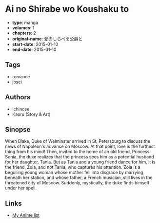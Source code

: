 # Ai no Shirabe wo Koushaku to

-   **type**: manga
-   **volumes**: 1
-   **chapters**: 2
-   **original-name**: 愛のしらべを公爵と
-   **start-date**: 2015-01-10
-   **end-date**: 2015-01-10

## Tags

-   romance
-   josei

## Authors

-   Ichinose
-   Kaoru (Story & Art)

## Sinopse

When Blake, Duke of Welminster arrived in St. Petersburg to discuss the news of Napoleon's advance on Moscow. At that point, love is the furthest thing from his mind! Then, invited to the home of an old friend, Princess Sonia, the duke realizes that the princess sees him as a potential husband for her daughter, Tania. But as Tania and a young friend dance for him, it is the friend, Zoia, and not Tania, who captures his attention. Zoia is a beguiling young woman whose mother fell into disgrace by marrying beneath her station, and whose father, a French musician, still lives in the threatened city of Moscow. Suddenly, mystically, the duke finds himself under her spell.

## Links

-   [My Anime list](https://myanimelist.net/manga/88927/Ai_no_Shirabe_wo_Koushaku_to)
